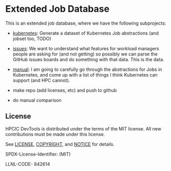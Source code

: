 # Extended Job Database

This is an extended job database, where we have the following subprojects:

- [kubernetes](kubernetes): Generate a dataset of Kubernetes Job abstractions (and jobset too, TODO)
- [issues](issues): We want to understand what features for workload managers people are asking for (and not getting) so possibly we can parse the GitHub issues boards and do something with that data. This is the data.
- [manual](manual): I am going to carefully go through the abstractions for Jobs in Kubernetes, and come up with a list of things I think Kubernetes can support (and HPC cannot).


- make repo (add licenses, etc) and push to github
- do manual comparison

## License

HPCIC DevTools is distributed under the terms of the MIT license.
All new contributions must be made under this license.

See [LICENSE](https://github.com/converged-computing/cloud-select/blob/main/LICENSE),
[COPYRIGHT](https://github.com/converged-computing/cloud-select/blob/main/COPYRIGHT), and
[NOTICE](https://github.com/converged-computing/cloud-select/blob/main/NOTICE) for details.

SPDX-License-Identifier: (MIT)

LLNL-CODE- 842614

